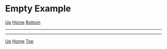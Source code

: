<script src="https://www.youtube.com/iframe_api"></script>
<script type="text/javascript">
	window.YouTubeIframeAPIReadyCallbacks = [];
	window.YouTubePlayers = {};
	function onYouTubeIframeAPIReady() {
		window.YouTubeIframeAPIReadyCallbacks.forEach((fn) => fn());
	}
</script>
<link rel="stylesheet" href="https://use.fontawesome.com/releases/v5.7.2/css/all.css" integrity="sha384-fnmOCqbTlWIlj8LyTjo7mOUStjsKC4pOpQbqyi7RrhN7udi9RwhKkMHpvLbHG9Sr" crossorigin="anonymous">

<span id="header"></span>
# Empty Example

[<i class="fas fa-arrow-circle-up"></i> Up](../index.md)
[<i class="fas fa-home"></i> Home](/example/docs/index.md)
<a href="#footer"><i class="fas fa-asterisk"></i> Bottom</a>

---




---
<span id="footer"></span>
[<i class="fas fa-arrow-circle-up"></i> Up](../index.md)
[<i class="fas fa-home"></i> Home](/example/docs/index.md)
<a href="#header"><i class="fas fa-asterisk"></i> Top</a>